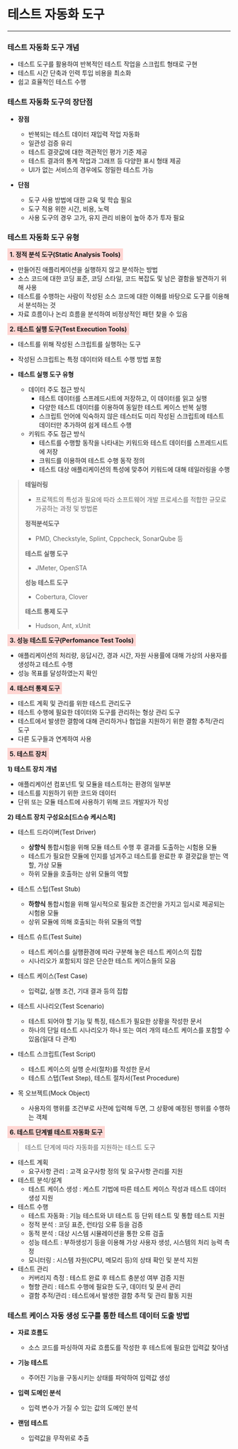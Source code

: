 # 테스트 자동화 도구

---

### 테스트 자동화 도구 개념
- 테스트 도구를 활용하여 반복적인 테스트 작업을 스크립트 형태로 구현
- 테스트 시간 단축과 인력 투입 비용을 최소화
- 쉽고 효율적인 테스트 수행

### 테스트 자동화 도구의 장단점
- **장점**
  - 반복되는 테스트 데이터 재입력 작업 자동화
  - 일관성 검증 유리
  - 테스트 결괏값에 대한 객관적인 평가 기준 제공
  - 테스트 결과의 통계 작업과 그래프 등 다양한 표시 형태 제공
  - UI가 없는 서비스의 경우에도 정밀한 테스트 가능


- **단점**
  - 도구 사용 방법에 대한 교육 및 학습 필요
  - 도구 적용 위한 시간, 비용, 노력
  - 사용 도구의 경우 고가, 유지 관리 비용이 높아 추가 투자 필요

### 테스트 자동화 도구 유형

<strong style="background: #FFD5D2; padding: 5px;">1. 정적 분석 도구(Static Analysis Tools)</strong>

- 만들어진 애플리케이션을 실행하지 않고 분석하는 방법
- 소스 코드에 대한 코딩 표준, 코딩 스타일, 코드 복잡도 및 남은 결함을 발견하기 위해 사용
- 테스트를 수행하는 사람이 작성된 소스 코드에 대한 이해를 바탕으로 도구를 이용해서 분석하는 것
- 자료 흐름이나 논리 흐름을 분석하여 비정상적인 패턴 찾을 수 있음

<strong style="background: #FFD5D2; padding: 5px;">2. 테스트 실행 도구(Test Execution Tools)</strong>

- 테스트를 위해 작성된 스크립트를 실행하는 도구
- 작성된 스크립트는 특정 데이터와 테스트 수행 방법 포함


- **테스트 실행 도구 유형**
  - 데이터 주도 접근 방식  
    - 테스트 데이터를 스프레드시트에 저장하고, 이 데이터를 읽고 실행
    - 다양한 테스트 데이터를 이용하여 동일한 테스트 케이스 반복 실행
    - 스크립트 언어에 익숙하지 않은 테스터도 미리 작성된 스크립트에 테스트 데이터만 추가하여 쉽게 테스트 수행
  - 키워드 주도 접근 방식
    - 테스트를 수행할 동작을 나타내는 키워드와 테스트 데이터를 스프레드시트에 저장
    - 크워드를 이용하여 테스트 수행 동작 정의
    - 테스트 대상 애플리케이션의 특성에 맞추어 키워드에 대해 테일러링을 수행

> **테일러링**
> - 프로젝트의 특성과 필요에 따라 소프트웨어 개발 프로세스를 적합한 규모로 가공하는 과정 및 방법론
>
> **정적분석도구**
> - PMD, Checkstyle, Splint, Cppcheck, SonarQube 등
>
> **테스트 실행 도구**
> - JMeter, OpenSTA
> 
> **성능 테스트 도구**
> - Cobertura, Clover
> 
> **테스트 통제 도구**
> - Hudson, Ant, xUnit



<strong style="background: #FFD5D2; padding: 5px;">3. 성능 테스트 도구(Perfomance Test Tools)</strong>
- 애플리케이션의 처리량, 응답시간, 경과 시간, 자원 사용률에 대해 가상의 사용자를 생성하고 테스트 수행
- 성능 목표를 달성하였는지 확인

<strong style="background: #FFD5D2; padding: 5px;">4. 테스터 통제 도구</strong>
- 테스트 계획 및 관리를 위한 테스트 관리도구
- 테스트 수행에 필요한 데이터와 도구를 관리하는 형상 관리 도구
- 테스트에서 발생한 결함에 대해 관리하거나 협업을 지원하기 위한 결함 추적/관리 도구
- 다른 도구들과 연계하여 사용

<strong style="background: #FFD5D2; padding: 5px;">5. 테스트 장치</strong>

**1) 테스트 장치 개념**
- 애플리케이션 컴포넌트 및 모듈을 테스트하는 환경의 일부분
- 테스트를 지원하기 위한 코드와 데이터
- 단위 또는 모듈 테스트에 사용하기 위해 코드 개발자가 작성

**2) 테스트 장치 구성요소[드스슈 케시스목]**
- 테스트 드라이버(Test Driver)
  - **상향식** 통합시험을 위해 모듈 테스트 수행 후 결과를 도출하는 시험용 모듈
  - 테스트가 필요한 모듈에 인지를 넘겨주고 테스트를 완료한 후 결괏값을 받는 역할, 가상 모듈
  - 하위 모듈을 호출하는 상위 모듈의 역할


- 테스트 스텁(Test Stub)
  - **하향식** 통합시험을 위해 일시적으로 필요한 조건만을 가지고 임시로 제공되는 시험용 모듈
  - 상위 모듈에 의해 호출되는 하위 모듈의 역할


- 테스트 슈트(Test Suite)
  - 테스트 케이스를 실행환경에 따라 구분해 놓은 테스트 케이스의 집합
  - 시나리오가 포함되지 않은 단순한 테스트 케이스들의 모음


- 테스트 케이스(Test Case)
  - 입력값, 실행 조건, 기대 결과 등의 집합


- 테스트 시나리오(Test Scenario)
  - 테스트 되어야 할 기능 및 특징, 테스트가 필요한 상황을 작성한 문서
  - 하나의 단일 테스트 시나리오가 하나 또는 여러 개의 테스트 케이스를 포함할 수 있음(일대 다 관계)


- 테스트 스크립트(Test Script)
  - 테스트 케이스의 실행 순서(절차)를 작성한 문서
  - 테스트 스텝(Test Step), 테스트 절차서(Test Procedure)


- 목 오브젝트(Mock Object)
  - 사용자의 행위를 조건부로 사전에 입력해 두면, 그 상황에 예정된 행위를 수행하는 객체


<strong style="background: #FFD5D2; padding: 5px;">6. 테스트 단계별 테스트 자동화 도구</strong>
> 테스트 단계에 따라 자동화를 지원하는 테스트 도구

- 테스트 계획 
  - 요구사항 관리 : 고객 요구사항 정의 및 요구사항 관리를 지원
- 테스트 분석/설계
  - 테스트 케이스 생성 : 케스트 기법에 따른 테스트 케이스 작성과 테스트 데이터 생성 지원
- 테스트 수행
  - 테스트 자동화 : 기능 테스트와 UI 테스트 등 단위 테스트 및 통합 테스트 지원
  - 정적 분석 : 코딩 표준, 런타임 오류 등을 검증
  - 동적 분석 : 대상 시스템 시뮬레이션을 통한 오류 검출
  - 성능 테스트 : 부하생성기 등을 이용해 가상 사용자 생성, 시스템의 처리 능력 측정
  - 모니터링 : 시스템 자원(CPU, 메모리 등)의 상태 확인 및 분석 지원
- 테스트 관리
  - 커버리지 측정 : 테스트 완료 후 테스트 충분성 여부 검증 지원
  - 형향 관리 : 테스트 수행에 필요한 도구, 데이터 및 문서 관리
  - 결함 추적/관리 : 테스트에서 발생한 결함 추적 및 관리 활동 지원


### 테스트 케이스 자동 생성 도구를 통한 테스트 데이터 도출 방법
- **자료 흐름도** 
  - 소스 코드를 파싱하여 자료 흐름도를 작성한 후 테스트에 필요한 입력값 찾아냄


- **기능 테스트** 
  - 주어진 기능을 구동시키는 상태를 파악하여 입력값 생성


- **입력 도메인 분석** 
  - 입력 변수가 가질 수 있는 값의 도메인 분석


- **랜덤 테스트** 
  - 입력값을 무작위로 추출
